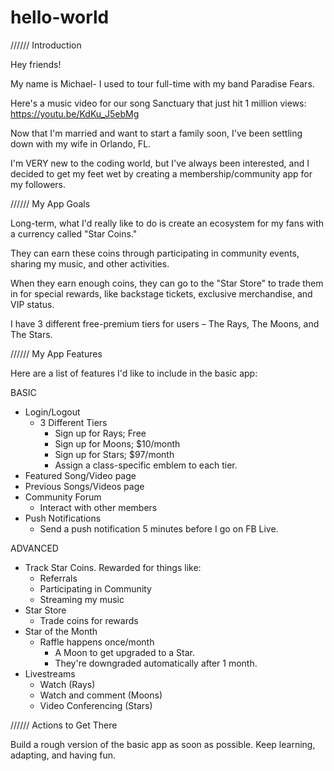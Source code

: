# hello-world

////// Introduction

Hey friends!

My name is Michael- I used to tour full-time with my band Paradise Fears.

Here's a music video for our song Sanctuary that just hit 1 million views: https://youtu.be/KdKu_J5ebMg

Now that I'm married and want to start a family soon, I've been settling down with my wife in Orlando, FL.

I'm VERY new to the coding world, but I've always been interested, and I decided to get my feet wet by creating a membership/community app for my followers.

////// My App Goals

Long-term, what I'd really like to do is create an ecosystem for my fans with a currency called "Star Coins."

They can earn these coins through participating in community events, sharing my music, and other activities.

When they earn enough coins, they can go to the "Star Store" to trade them in for special rewards, like backstage tickets,  exclusive merchandise, and VIP status.

I have 3 different free-premium tiers for users – The Rays, The Moons, and The Stars.

////// My App Features

Here are a list of features I'd like to include in the basic app:

BASIC

- Login/Logout
  - 3 Different Tiers
      - Sign up for Rays; Free
      - Sign up for Moons; $10/month
      - Sign up for Stars; $97/month
      - Assign a class-specific emblem to each tier.
- Featured Song/Video page
- Previous Songs/Videos page
- Community Forum
  - Interact with other members
- Push Notifications
  - Send a push notification 5 minutes before I go on FB Live.
  
ADVANCED

- Track Star Coins. Rewarded for things like:
  - Referrals
  - Participating in Community
  - Streaming my music
- Star Store
  - Trade coins for rewards
- Star of the Month
  - Raffle happens once/month
    - A Moon to get upgraded to a Star.
    - They're downgraded automatically after 1 month.
- Livestreams
  - Watch (Rays)
  - Watch and comment (Moons)
  - Video Conferencing (Stars)  

////// Actions to Get There

Build a rough version of the basic app as soon as possible. Keep learning, adapting, and having fun.
